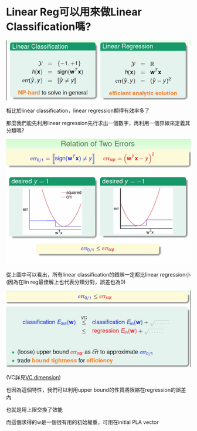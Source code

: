 # Linear Reg可以用來做Linear Classification嗎?

![](/assets/j098f9whf9ewf.png)

相比於linear classification，linear regression顯得有效率多了

那麼我們能先利用linear regression先行求出一個數字，再利用一個界線來定義其分類嗎?

![](/assets/h98732hd98h32d98.png)

從上圖中可以看出，所有linear classification的錯誤一定都比linear regression小\(因為在lin reg最佳解上也代表分類分對，誤差也為0\)

![](/assets/230jr923jre032jr09t.png)

\(VC詳見[VC dimension](/v26-vc-dimension.md)\)

也因為這個特性，我們可以利用upper bound的性質將限縮在regression的誤差內

也就是用上限交換了效能

而這個求得的w是一個很有用的初始權重，可用在initial PLA vector


